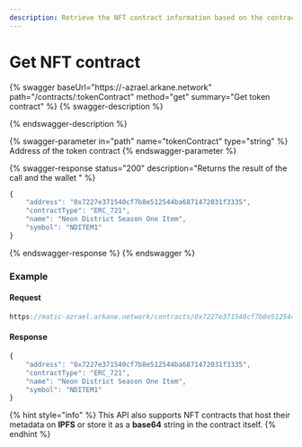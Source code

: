 ```yaml
---
description: Retrieve the NFT contract information based on the contract address
---
```


# Get NFT contract

{% swagger baseUrl="https://<chain>-azrael.arkane.network" path="/contracts/:tokenContract" method="get" summary="Get token contract" %}
{% swagger-description %}

{% endswagger-description %}

{% swagger-parameter in="path" name="tokenContract" type="string" %}
Address of the token contract
{% endswagger-parameter %}

{% swagger-response status="200" description="Returns the result of the call and the wallet " %}
```javascript
{
    "address": "0x7227e371540cf7b8e512544ba6871472031f3335",
    "contractType": "ERC_721",
    "name": "Neon District Season One Item",
    "symbol": "NDITEM1"
}
```
{% endswagger-response %}
{% endswagger %}

### Example

#### Request

```javascript
https://matic-azrael.arkane.network/contracts/0x7227e371540cf7b8e512544ba6871472031f3335
```

#### Response

```javascript
{
    "address": "0x7227e371540cf7b8e512544ba6871472031f3335",
    "contractType": "ERC_721",
    "name": "Neon District Season One Item",
    "symbol": "NDITEM1"
}
```

{% hint style="info" %}
This API also supports NFT contracts that host their metadata on **IPFS** or store it as a **base64** string in the contract itself.&#x20;
{% endhint %}
